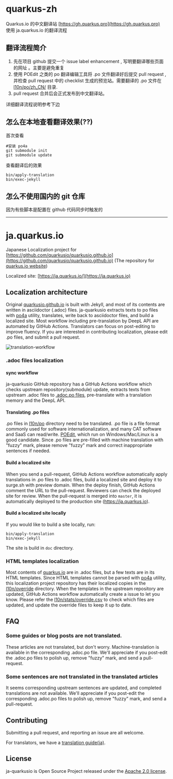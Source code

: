 # quarkus-zh
Quarkus.io 的中文翻译站 [https://gh.quarkus.pro](https://gh.quarkus.pro)  
使用 ja.quarkus.io 的翻译流程

## 翻译流程简介
1. 先在项目 github 提交一个 issue  label enhancement , 写明要翻译哪些页面的网址 。主要是避免重复
2. 使用 POEdit 之类的 po 翻译编辑工具将 .po 文件翻译好后提交 pull request , 并检查 pull request 中的 checklist 生成的预览站。需要翻译的 .po  文件在 [l10n/po/zh_CN/](l10n/po/zh_CN/) 目录.  
3. pull request 合并后会正式发布到中文翻译站。 

详细翻译流程说明参考下边

## 怎么在本地查看翻译效果(??)
首次查看
```
#安装 po4a
git submodule init
git submodule update
```

查看翻译后的效果
```
bin/apply-translation
bin/exec-jekyll
```


## 怎么不使用国内的 git 仓库
因为有些脚本是配置在 github 代码同步时触发的

------

# ja.quarkus.io

Japanese Localization project for [https://github.com/quarkusio/quarkusio.github.io](https://github.com/quarkusio/quarkusio.github.io) (The repository for [quarkus.io website](https://quarkus.io))

Localized site: [https://ja.quarkus.io/](https://ja.quarkus.io)

## Localization architecture

Original [quarkusio.github.io](https://github.com/quarkusio/quarkusio.github.io) is built with Jekyll, 
and most of its contents are written in asciidoctor (.adoc) files.
ja-quarkusio extracts texts to po files with [po4a](https://po4a.org/) utility, translates, 
write back to asciidoctor files, and build a localized site.
Most workflow including pre-translation by DeepL API are automated by GitHub Actions. 
Translators can focus on post-editing to improve fluency.
If you are interested in contributing localization, please edit .po files, and submit a pull request.

![translation-workflow](internal/docs/images/translation-workflow.png)

### .adoc files localization

#### sync workflow

ja-quarkusio GitHub repository has a GitHub Actions workflow which checks upstream repository(submodule) update, 
extracts texts from upstream .adoc files to [.adoc.po files](l10n/po), pre-translate with a translation memory 
and the DeepL API.

#### Translating .po files

.po files in [l10n/po](l10n/po) directory need to be translated. 
.po file is a file format commonly used for software internationalization, and many CAT software and SaaS can read/write.
[POEdit](https://poedit.net/), which run on Windows/Mac/Linux is a good candidate.
Since .po files are pre-filled with machine translation with "fuzzy" mark, 
please remove "fuzzy" mark and correct inappropriate sentences if needed.

#### Build a localized site

When you send a pull-request, GitHub Actions workflow automatically apply translations in .po files to .adoc files,
build a localized site and deploy it to surge.sh with preview domain. When the deploy finish, GitHub Actions comment 
the URL to the pull-request. Reviewers can check the deployed site for review.
When the pull-request is merged into `master`, it is automatically deployed to the production site (https://ja.quarkus.io).

#### Build a localized site locally

If you would like to build a site locally, run:

```
bin/apply-translation
bin/exec-jekyll
```

The site is build in `doc` directory.

### HTML templates localization

Most contents of [quarkus.io](https://quarkus.io) are in .adoc files, but a few texts are in its HTML templates.
Since HTML templates cannot be parsed with [po4a](https://po4a.org/) utility, this localization project repository has their
localized copies in the [l10n/override](l10n/override) directory. When the templates in the upstream repository are 
updated, GitHub Actions workflow automatically create a issue to let you know. 
Please refer the [l10n/stats/override.csv](l10n/stats/override.csv) to check which files are updated, and update the override files 
to keep it up to date.

## FAQ

### Some guides or blog posts are not translated.

These articles are not translated, but don't worry. Machine-translation is available in the corresponding .adoc.po file.
We'll appreciate if you post-edit the .adoc.po files to polish up, remove "fuzzy" mark, and send a pull-request.

### Some sentences are not translated in the translated articles

It seems corresponding upstream sentences are updated, and completed translations are not available. 
We'll appreciate if you post-edit the corresponding .adoc.po files to polish up, remove "fuzzy" mark, and send a pull-request.

## Contributing

Submitting a pull request, and reporting an issue are all welcome.

For translators, we have a [translation guide(ja)](./translation-guide.ja.md).

## License

ja-quarkusio is Open Source Project released under the
[Apache 2.0 license](http://www.apache.org/licenses/LICENSE-2.0.html).
